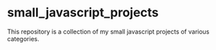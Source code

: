 # small_javascript_projects

This repository is a collection of my small javascript projects of various categories.
